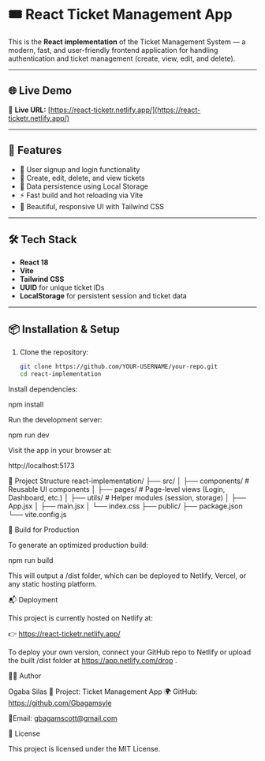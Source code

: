 # 🎟️ React Ticket Management App

This is the **React implementation** of the Ticket Management System — a modern, fast, and user-friendly frontend application for handling authentication and ticket management (create, view, edit, and delete).

---

## 🌐 Live Demo

🔗 **Live URL:** [https://react-ticketr.netlify.app/](https://react-ticketr.netlify.app/)

---

## 🚀 Features

- 🔐 User signup and login functionality  
- 🎫 Create, edit, delete, and view tickets  
- 💾 Data persistence using Local Storage  
- ⚡ Fast build and hot reloading via Vite  
- 🎨 Beautiful, responsive UI with Tailwind CSS  

---

## 🛠️ Tech Stack

- **React 18**
- **Vite**
- **Tailwind CSS**
- **UUID** for unique ticket IDs
- **LocalStorage** for persistent session and ticket data

---

## 📦 Installation & Setup

1. Clone the repository:
   ```bash
   git clone https://github.com/YOUR-USERNAME/your-repo.git
   cd react-implementation
Install dependencies:

npm install


Run the development server:

npm run dev


Visit the app in your browser at:

http://localhost:5173

🧱 Project Structure
react-implementation/
├── src/
│   ├── components/        # Reusable UI components
│   ├── pages/             # Page-level views (Login, Dashboard, etc.)
│   ├── utils/             # Helper modules (session, storage)
│   ├── App.jsx
│   ├── main.jsx
│   └── index.css
├── public/
├── package.json
└── vite.config.js

🔧 Build for Production

To generate an optimized production build:

npm run build


This will output a /dist folder, which can be deployed to Netlify, Vercel, or any static hosting platform.

📬 Deployment

This project is currently hosted on Netlify at:

👉 https://react-ticketr.netlify.app/

To deploy your own version, connect your GitHub repo to Netlify
 or upload the built /dist folder at https://app.netlify.com/drop
.

👨‍💻 Author

Ogaba Silas
💼 Project: Ticket Management App
🌍 GitHub: https://github.com/Gbagamsyle 

📧Email: gbagamscott@gmail.com 

📝 License

This project is licensed under the MIT License.

